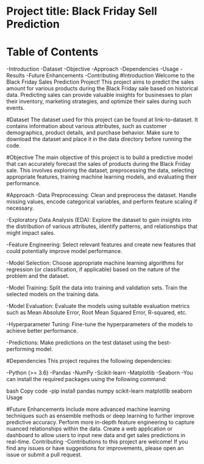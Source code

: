 # Project title: Black Friday Sell Prediction
# Table of Contents
-Introduction
-Dataset
-Objective
-Approach
-Dependencies
-Usage
-Results
-Future Enhancements
-Contributing
#Introduction
Welcome to the Black Friday Sales Prediction Project! This project aims to predict the sales amount for various products during the Black Friday sale based on historical data. Predicting sales can provide valuable insights for businesses to plan their inventory, marketing strategies, and optimize their sales during such events.

#Dataset
The dataset used for this project can be found at link-to-dataset. It contains information about various attributes, such as customer demographics, product details, and purchase behavior. Make sure to download the dataset and place it in the data directory before running the code.

#Objective
The main objective of this project is to build a predictive model that can accurately forecast the sales of products during the Black Friday sale. This involves exploring the dataset, preprocessing the data, selecting appropriate features, training machine learning models, and evaluating their performance.

#Approach
-Data Preprocessing: Clean and preprocess the dataset. Handle missing values, encode categorical variables, and perform feature scaling if necessary.

-Exploratory Data Analysis (EDA): Explore the dataset to gain insights into the distribution of various attributes, identify patterns, and relationships that might impact sales.

-Feature Engineering: Select relevant features and create new features that could potentially improve model performance.

-Model Selection: Choose appropriate machine learning algorithms for regression (or classification, if applicable) based on the nature of the problem and the dataset.

-Model Training: Split the data into training and validation sets. Train the selected models on the training data.

-Model Evaluation: Evaluate the models using suitable evaluation metrics such as Mean Absolute Error, Root Mean Squared Error, R-squared, etc.

-Hyperparameter Tuning: Fine-tune the hyperparameters of the models to achieve better performance.

-Predictions: Make predictions on the test dataset using the best-performing model.

#Dependencies
This project requires the following dependencies:

-Python (>= 3.6)
-Pandas
-NumPy
-Scikit-learn
-Matplotlib
-Seaborn
-You can install the required packages using the following command:

bash
Copy code
-pip install pandas numpy scikit-learn matplotlib seaborn
Usage

#Future Enhancements
Include more advanced machine learning techniques such as ensemble methods or deep learning to further improve predictive accuracy.
Perform more in-depth feature engineering to capture nuanced relationships within the data.
Create a web application or dashboard to allow users to input new data and get sales predictions in real-time.
Contributing
-Contributions to this project are welcome! If you find any issues or have suggestions for improvements, please open an issue or submit a pull request.
